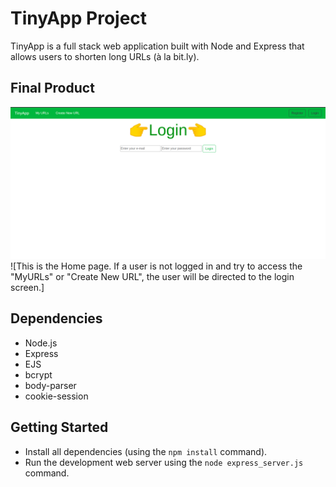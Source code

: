 # TinyApp Project

TinyApp is a full stack web application built with Node and Express that allows users to shorten long URLs (à la bit.ly).

## Final Product


!["Screenshot of the URLs page"](Screenshots/Home-page.png)
![This is the Home page. If a user is not logged in and try to access the "MyURLs" or "Create New URL", the user will be directed to the login screen.]

## Dependencies

- Node.js
- Express
- EJS
- bcrypt
- body-parser
- cookie-session

## Getting Started

- Install all dependencies (using the `npm install` command).
- Run the development web server using the `node express_server.js` command.